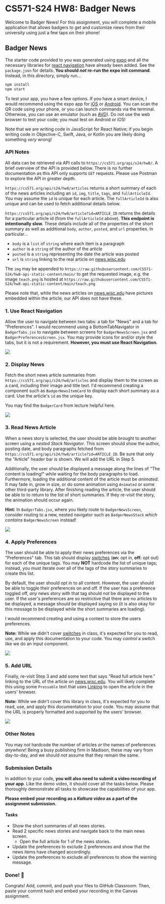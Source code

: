 # CS571-S24 HW8: Badger News

Welcome to Badger News! For this assignment, you will complete a mobile application that allows badgers to get and customize news from their university using just a few taps on their phone!

## Badger News

The starter code provided to you was generated using [expo](https://expo.dev/) and all the necessary libraries for [react navigation](https://reactnavigation.org/) have already been added. See the `package.json` for details. **You should _not_ re-run the expo init command**. Instead, in this directory, simply run...

```bash
npm install
npm start
```

To test your app, you have a few options. If you have a smart device, I would recommend using the expo app for [iOS](https://apps.apple.com/us/app/expo-go/id982107779) or [Android](https://play.google.com/store/apps/details?id=host.exp.exponent&hl=en_US&gl=US). You can scan the QR code using your phone, or you can launch commands via the terminal. Otherwise, you can use an emulator (such as [AVD](https://developer.android.com/studio/run/emulator)). Do not use the web browser to test your code; you must test on Android or iOS!

Note that we are writing code in JavaScript for React Native; if you begin writing code in Objective-C, Swift, Java, or Kotlin you are likely doing something _very_ wrong!

### API Notes

All data can be retrieved via API calls to `https://cs571.org/api/s24/hw8/`. A brief overview of the API is provided below. There is no further documentation as this API only supports `GET` requests. Please use Postman to explore the API in greater depth.

`https://cs571.org/api/s24/hw8/articles` returns a short summary of each of the news articles including an `id`, `img`, `title`, `tags`, and `fullArticleId`. You may assume the `id` is unique for each article. The `fullArticleId` is also unique and can be used to fetch additional details below.

`https://cs571.org/api/s24/hw8/article?id=ARTICLE_ID` returns the details for a particular article id (from the `fullArticleId` above). **This endpoint is intentionally slow.** These details include all of the properties of the short summary as well as additional `body`, `author`, `posted`, and `url` properties. In particular...

- `body` is a `list` of `string` where each item is a paragraph
- `author` is a `string` of the author of the article
- `posted` is a `string` representing the date the article was posted
- `url` is `string` linking to the real article on [news.wisc.edu](https://news.wisc.edu/)

The `img` may be appended to `https://raw.githubusercontent.com/CS571-S24/hw8-api-static-content/main/` to get the requested image, e.g. the image `teach.png` is hosted at `https://raw.githubusercontent.com/CS571-S24/hw8-api-static-content/main/teach.png`

Please note that, while the news articles on [news.wisc.edu](https://news.wisc.edu/) have pictures embedded within the article, our API does not have these.

### 1. Use React Navigation

Allow the user to navigate between two tabs: a tab for "News" and a tab for "Preferences". I would recommend using a BottomTabNavigator in `BadgerTabs.jsx` to navigate between screens for `BadgerNewsScreen.jsx` and `BadgerPreferencesScreen.jsx`. You may provide icons for and/or style the tabs, but it is not a requirement. **However, you must use React Navigation.**

![](_figures/Step1.png)

### 2. Display News

Fetch the short news article summaries from `https://cs571.org/api/s24/hw8/articles` and display them to the screen as a card, including their image and title text. I'd recommend creating a component such as `BadgerNewsItemCard` to display each short summary as a card. Use the article's `id` as the unique key.

You may find the `BadgerCard` from lecture helpful here.

![](_figures/Step2.png)

### 3. Read News Article

When a news story is selected, the user should be able brought to another screen using a _nested Stack Navigator_. This screen should show the author, posting date, and body paragraphs fetched from `https://cs571.org/api/s24/hw8/article?id=ARTICLE_ID`. Be sure that only the "Article" header bar is shown. We will add the URL in Step 5.

Additionally, the user should be displayed a message along the lines of "The content is loading!" while waiting for the body paragraphs to load. Furthermore, loading the additional content of the article must be _animated_. It may fade in, grow in size, or do some animation using `Animated` or some other third-party library. After finishing reading the article, the user should be able to to return to the list of short summaries. If they re-visit the story, the animation should occur again.

**Hint:** In `BadgerTabs.jsx`, where you likely route to `BadgerNewsScreen`, consider routing to a new, nested navigator such as `BadgerNewsStack` _which contains_ `BadgerNewsScreen` instead!

![](_figures/Step3.png)

### 4. Apply Preferences

The user should be able to apply their news preferences via the "Preferences" tab. This tab should display [switches](https://reactnative.dev/docs/switch) (**on:** opt in, **off:** opt out) for each of the unique tags. You may **NOT** hardcode the list of unique tags; instead, you must iterate over all of the tags of the story summaries to create this list.

By default, the user should opt in to all content. However, the user should be able to toggle their preferences on and off. If the user has a preference toggled off, _any_ news story with that tag should _not_ be displayed to the user. If the user's preferences are so restrictive that there are no articles to be displayed, a message should be displayed saying so (it is also okay for this message to be displayed while the short summaries are loading).

I would recommend creating and using a context to store the users preferences.

**Note:** While we didn't cover [switches](https://reactnative.dev/docs/switch) in class, it's expected for you to read, use, and apply this documentation to your code. You may _control_ a switch like we do an input component.

![](_figures/Step4.png)

### 5. Add URL

Finally, re-visit Step 3 and add some text that says "Read full article here." linking to the URL of the article on [news.wisc.edu](https://news.wisc.edu/). You will likely complete this using some `Pressable` text that uses [Linking](https://reactnative.dev/docs/linking#example) to open the article in the users' browser.

**Note:** While we didn't cover this library in class, it's expected for you to read, use, and apply this documentation to your code. You may assume that the URL is properly formatted and supported by the users' browser.

![](_figures/Step5.png)

### Other Notes

You may _not_ hardcode the number of articles _or_ the names of preferences _anywhere_! Being a busy publishing firm in Madison, these may vary from day-to-day, and we should _not_ assume that they remain the same.

### Submission Details

In addition to your code, **you will also need to submit a video recording of your app**. Like the demo video, it should cover all the tasks below. Please thoroughly demonstrate all tasks to showcase the capabilities of your app.

**Please embed your recording as a _Kaltura video_ as a part of the assignment submission.**

#### Tasks

- Show the short summaries of all news stories.
- Read 2 specific news stories and navigate back to the main news screen.
  - Open the full article for 1 of the news stories.
- Update the preferences to exclude 2 preferences and show that the news items have changed accordingly.
- Update the preferences to exclude all preferences to show the warning message.

### Done! 🥳

Congrats! Add, commit, and push your files to GitHub Classroom. Then, paste your commit hash and embed your recording in the Canvas assignment.
